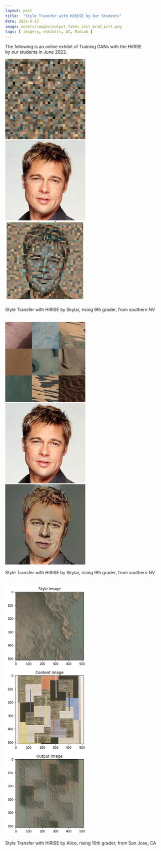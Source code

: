```yaml
---
layout: post
title:  "Style Transfer with HiRISE by Our Students"
date: 2022-6-13
image: assets/images/output_fakes_init_brad_pitt.png
tags: [ imagery, exhibits, AI, MinLab ]
---
```


The following is an online exhibit of Training GANs with the HiRISE  
by our students in June 2022.
<br>
<div class="row">
    <div class="col-md-4">
        <div><img src="/assets/images/fakes_init.png" class="img-fluid" alt="style" /></div>
    </div>
    <div class="col-md-4">
        <div><img src="/assets/images/brad_pitt.jpg" class="img-fluid" alt="content"></div>
    </div>
    <div class="col-md-4">
        <div><img src="/assets/images/output_fakes_init_brad_pitt.png" class="img-fluid" alt="Brad Pitt" /></div>
        <p>Style Transfer with HiRISE by Skylar, rising 9th grader, from southern NV</p>
        <br>
    </div>
    <div class="col-md-4">
        <div><img src="/assets/images/collage.jpg" class="img-fluid" alt="style" /></div>
    </div>
    <div class="col-md-4">
        <div><img src="/assets/images/brad_pitt.jpg" class="img-fluid" alt="content" /></div>
    </div>
    <div class="col-md-4">
        <div><img src="/assets/images/output_collage_brad_pitt.jpg" class="img-fluid" alt="Brad Pitt" /></div>
        <p>Style Transfer with HiRISE by Skylar, rising 9th grader, from southern NV</p>
        <br>
    </div>
    <div class="col-md-4">
        <div><img src="/assets/images/style_a.png" class="img-fluid" alt="style" /></div>
    </div>
    <div class="col-md-4">
        <div><img src="/assets/images/content_a.png" class="img-fluid" alt="content" /></div>
    </div>
    <div class="col-md-4">
        <div><img src="/assets/images/output_a.png" class="img-fluid" alt="Output" /></div>
        <p>Style Transfer with HiRISE by Alice, rising 10th grader, from San Jose, CA</p>
        <br>
    </div>
</div>
  
    

